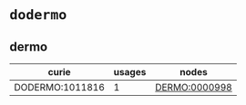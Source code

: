 # `dodermo`

## dermo

| curie           |   usages | nodes                                                         |
|-----------------|----------|---------------------------------------------------------------|
| DODERMO:1011816 |        1 | [DERMO:0000998](http://purl.obolibrary.org/obo/DERMO_0000998) |

